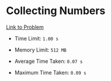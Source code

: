 # Collecting Numbers

[Link to Problem](https://cses.fi/problemset/task/2217)

- Time Limit: ```1.00 s```
- Memory Limit: ```512 MB```

- Average Time Taken: ```0.07 s```
- Maximum Time Taken: ```0.09 s```
